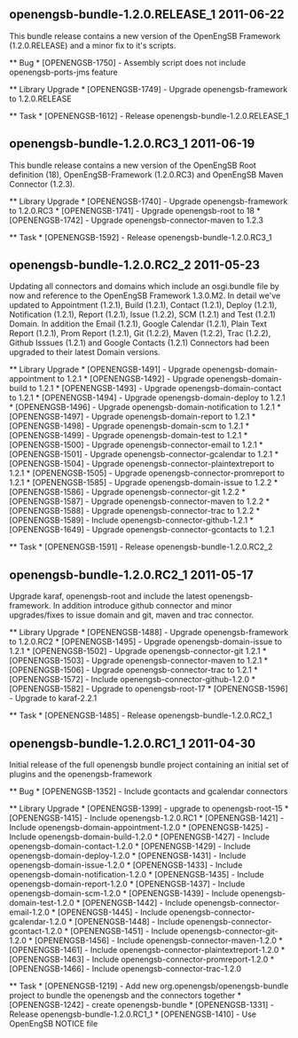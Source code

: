 openengsb-bundle-1.2.0.RELEASE_1 2011-06-22
-----------------------------------------

This bundle release contains a new version of the OpenEngSB Framework (1.2.0.RELEASE) and a minor fix to it's scripts.

** Bug
    * [OPENENGSB-1750] - Assembly script does not include openengsb-ports-jms feature

** Library Upgrade
    * [OPENENGSB-1749] - Upgrade openengsb-framework to 1.2.0.RELEASE

** Task
    * [OPENENGSB-1612] - Release openengsb-bundle-1.2.0.RELEASE_1


openengsb-bundle-1.2.0.RC3_1 2011-06-19
-----------------------------------------

This bundle release contains a new version of the OpenEngSB Root definition (18), OpenEngSB-Framework (1.2.0.RC3) and 
OpenEngSB Maven Connector (1.2.3).

** Library Upgrade
    * [OPENENGSB-1740] - Upgrade openengsb-framework to 1.2.0.RC3
    * [OPENENGSB-1741] - Upgrade openengsb-root to 18
    * [OPENENGSB-1742] - Upgrade openengsb-connector-maven to 1.2.3

** Task
    * [OPENENGSB-1592] - Release openengsb-bundle-1.2.0.RC3_1


openengsb-bundle-1.2.0.RC2_2 2011-05-23
-----------------------------------------

Updating all connectors and domains which include an osgi.bundle file by now and reference to the OpenEngSB Framework 
1.3.0.M2. In detail we've updated to Appointment (1.2.1), Build (1.2.1), Contact (1.2.1), Deploy (1.2.1), 
Notification (1.2.1), Report (1.2.1), Issue (1.2.2), SCM (1.2.1) and Test (1.2.1) Domain. In addition the Email (1.2.1),
 Google Calendar (1.2.1), Plain Text Report (1.2.1), Prom Report (1.2.1), Git (1.2.2), Maven (1.2.2), Trac (1.2.2), 
Github Isssues (1.2.1) and Google Contacts (1.2.1) Connectors had been upgraded to their latest Domain versions.

** Library Upgrade
    * [OPENENGSB-1491] - Upgrade openengsb-domain-appointment to 1.2.1
    * [OPENENGSB-1492] - Upgrade openengsb-domain-build to 1.2.1
    * [OPENENGSB-1493] - Upgrade openengsb-domain-contact to 1.2.1
    * [OPENENGSB-1494] - Upgrade openengsb-domain-deploy to 1.2.1
    * [OPENENGSB-1496] - Upgrade openengsb-domain-notification to 1.2.1
    * [OPENENGSB-1497] - Upgrade openengsb-domain-report to 1.2.1
    * [OPENENGSB-1498] - Upgrade openengsb-domain-scm to 1.2.1
    * [OPENENGSB-1499] - Upgrade openengsb-domain-test to 1.2.1
    * [OPENENGSB-1500] - Upgrade openengsb-connector-email to 1.2.1
    * [OPENENGSB-1501] - Upgrade openengsb-connector-gcalendar to 1.2.1
    * [OPENENGSB-1504] - Upgrade openengsb-connector-plaintextreport to 1.2.1
    * [OPENENGSB-1505] - Upgrade openengsb-connector-promreport to 1.2.1
    * [OPENENGSB-1585] - Upgrade openengsb-domain-issue to 1.2.2
    * [OPENENGSB-1586] - Upgrade openengsb-connector-git 1.2.2
    * [OPENENGSB-1587] - Upgrade openengsb-connector-maven to 1.2.2
    * [OPENENGSB-1588] - Upgrade openengsb-connector-trac to 1.2.2
    * [OPENENGSB-1589] - Include openengsb-connector-github-1.2.1
    * [OPENENGSB-1649] - Upgrade openengsb-connector-gcontacts to 1.2.1

** Task
    * [OPENENGSB-1591] - Release openengsb-bundle-1.2.0.RC2_2


openengsb-bundle-1.2.0.RC2_1 2011-05-17
-----------------------------------------

Upgrade karaf, openengsb-root and include the latest openengsb-framework. In addition introduce github connector and 
minor upgrades/fixes to issue domain and git, maven and trac connector.

** Library Upgrade
    * [OPENENGSB-1488] - Upgrade openengsb-framework to 1.2.0.RC2
    * [OPENENGSB-1495] - Upgrade openengsb-domain-issue to 1.2.1
    * [OPENENGSB-1502] - Upgrade openengsb-connector-git 1.2.1
    * [OPENENGSB-1503] - Upgrade openengsb-connector-maven to 1.2.1
    * [OPENENGSB-1506] - Upgrade openengsb-connector-trac to 1.2.1
    * [OPENENGSB-1572] - Include openengsb-connector-github-1.2.0
    * [OPENENGSB-1582] - Upgrade to openengsb-root-17
    * [OPENENGSB-1596] - Upgrade to karaf-2.2.1

** Task
    * [OPENENGSB-1485] - Release openengsb-bundle-1.2.0.RC2_1


openengsb-bundle-1.2.0.RC1_1 2011-04-30
-----------------------------------------

Initial release of the full openengsb bundle project containing an initial set of plugins and the openengsb-framework

** Bug
    * [OPENENGSB-1352] - Include gcontacts and gcalendar connectors

** Library Upgrade
    * [OPENENGSB-1399] - upgrade to openengsb-root-15
    * [OPENENGSB-1415] - Include openengsb-1.2.0.RC1
    * [OPENENGSB-1421] - Include openengsb-domain-appointment-1.2.0
    * [OPENENGSB-1425] - Include openengsb-domain-build-1.2.0
    * [OPENENGSB-1427] - Include openengsb-domain-contact-1.2.0
    * [OPENENGSB-1429] - Include openengsb-domain-deploy-1.2.0
    * [OPENENGSB-1431] - Include openengsb-domain-issue-1.2.0
    * [OPENENGSB-1433] - Include openengsb-domain-notification-1.2.0
    * [OPENENGSB-1435] - Include openengsb-domain-report-1.2.0
    * [OPENENGSB-1437] - Include openengsb-domain-scm-1.2.0
    * [OPENENGSB-1439] - Include openengsb-domain-test-1.2.0
    * [OPENENGSB-1442] - Include openengsb-connector-email-1.2.0
    * [OPENENGSB-1445] - Include openengsb-connector-gcalendar-1.2.0
    * [OPENENGSB-1448] - Include openengsb-connector-gcontact-1.2.0
    * [OPENENGSB-1451] - Include openengsb-connector-git-1.2.0
    * [OPENENGSB-1456] - Include openengsb-connector-maven-1.2.0
    * [OPENENGSB-1461] - Include openengsb-connector-plaintextreport-1.2.0
    * [OPENENGSB-1463] - Include openengsb-connector-promreport-1.2.0
    * [OPENENGSB-1466] - Include openengsb-connector-trac-1.2.0

** Task
    * [OPENENGSB-1219] - Add new org.openengsb/openengsb-bundle project to bundle the openengsb and the connectors together
    * [OPENENGSB-1242] - create openengsb-bundle
    * [OPENENGSB-1331] - Release openengsb-bundle-1.2.0.RC1_1
    * [OPENENGSB-1410] - Use OpenEngSB NOTICE file

